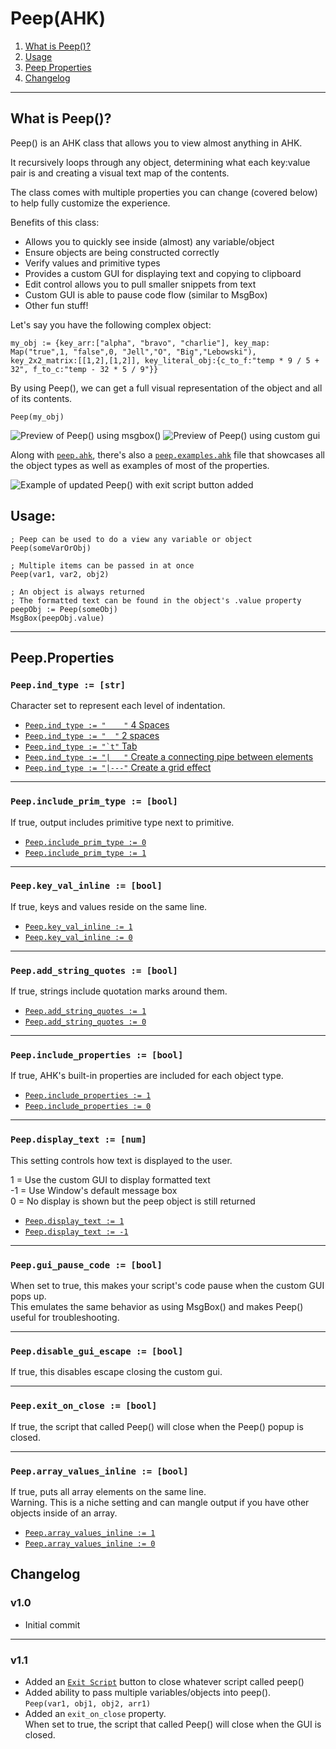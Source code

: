 # Peep(AHK)

1. [What is Peep()?](#what-is-peep)
2. [Usage](#usage)
3. [Peep Properties](#peepproperties)
4. [Changelog](#changelog)
***
## What is Peep()?

Peep() is an AHK class that allows you to view almost anything in AHK.  

It recursively loops through any object, determining what each key:value pair is and creating a visual text map of the contents.  

The class comes with multiple properties you can change (covered below) to help fully customize the experience.

Benefits of this class:  

- Allows you to quickly see inside (almost) any variable/object
- Ensure objects are being constructed correctly  
- Verify values and primitive types
- Provides a custom GUI for displaying text and copying to clipboard
- Edit control allows you to pull smaller snippets from text
- Custom GUI is able to pause code flow (similar to MsgBox)
- Other fun stuff!

Let's say you have the following complex object:
```
my_obj := {key_arr:["alpha", "bravo", "charlie"], key_map: Map("true",1, "false",0, "Jell","O", "Big","Lebowski"), key_2x2_matrix:[[1,2],[1,2]], key_literal_obj:{c_to_f:"temp * 9 / 5 + 32", f_to_c:"temp - 32 * 5 / 9"}}
```

By using Peep(), we can get a full visual representation of the object and all of its contents.

```
Peep(my_obj)
```

![Preview of Peep() using msgbox()](https://i.imgur.com/YIoh8eU.png)  ![Preview of Peep() using custom gui](https://i.imgur.com/dqnCxYY.png)

Along with [`peep.ahk`](https://github.com/GroggyOtter/PeepAHK/blob/main/script/peep.ahk), there's also a [`peep.examples.ahk`](https://github.com/GroggyOtter/PeepAHK/blob/main/script/peep.examples.ahk) file that showcases all the object types as well as examples of most of the properties.  

![Example of updated Peep() with exit script button added](https://i.imgur.com/M0ZSsLo.png)

## Usage:

```
; Peep can be used to do a view any variable or object
Peep(someVarOrObj)

; Multiple items can be passed in at once
Peep(var1, var2, obj2)

; An object is always returned
; The formatted text can be found in the object's .value property
peepObj := Peep(someObj)
MsgBox(peepObj.value)
```

***
## Peep.Properties

### `Peep.ind_type := [str]`

Character set to represent each level of indentation.

* [`Peep.ind_type := "    "` 4 Spaces](https://i.imgur.com/IF2ilRC.png)
* [`Peep.ind_type := "  "` 2 spaces](https://i.imgur.com/B5eBiUr.png)
* [``Peep.ind_type := "`t"`` Tab](https://i.imgur.com/Gs6eaw4.png)
* [`Peep.ind_type := "|   "` Create a connecting pipe between elements](https://i.imgur.com/7MENPqC.png)
* [`Peep.ind_type := "|---"` Create a grid effect](https://i.imgur.com/dBkAfUO.png)


***
### `Peep.include_prim_type := [bool]`
If true, output includes primitive type next to primitive.

* [`Peep.include_prim_type := 0`](https://i.imgur.com/3AIZANV.png)
* [`Peep.include_prim_type := 1`](https://i.imgur.com/0u7nhfm.png)


***
### `Peep.key_val_inline := [bool]`
If true, keys and values reside on the same line.

* [`Peep.key_val_inline := 1`](https://i.imgur.com/QmqHorr.png)
* [`Peep.key_val_inline := 0`](https://i.imgur.com/GU1T8kH.png)


***
### `Peep.add_string_quotes := [bool]`
If true, strings include quotation marks around them.

* [`Peep.add_string_quotes := 1`](https://i.imgur.com/yn6M3v5.png)
* [`Peep.add_string_quotes := 0`](https://i.imgur.com/Jqmy5Uz.png)


***
### `Peep.include_properties := [bool]`
If true, AHK's built-in properties are included for each object type.  

* [`Peep.include_properties := 1`](https://i.imgur.com/Jqmy5Uz.png)
* [`Peep.include_properties := 0`](https://i.imgur.com/TxAAXD7.png)


***
### `Peep.display_text := [num]`
This setting controls how text is displayed to the user.  

1 = Use the custom GUI to display formatted text  
-1 = Use Window's default message box  
0 = No display is shown but the peep object is still returned  

* [`Peep.display_text := 1`](https://i.imgur.com/dqnCxYY.png)
* [`Peep.display_text := -1`](https://i.imgur.com/YIoh8eU.png)


***
### `Peep.gui_pause_code := [bool]`
When set to true, this makes your script's code pause when the custom GUI pops up.  
This emulates the same behavior as using MsgBox() and makes Peep() useful for troubleshooting.


***
### `Peep.disable_gui_escape := [bool]`
If true, this disables escape closing the custom gui.


***
### `Peep.exit_on_close := [bool]`
If true, the script that called Peep() will close when the Peep() popup is closed.


***
### `Peep.array_values_inline := [bool]`
If true, puts all array elements on the same line.  
Warning. This is a niche setting and can mangle output if you have other objects inside of an array.

* [`Peep.array_values_inline := 1`](https://i.imgur.com/mVmqD2I.png)
* [`Peep.array_values_inline := 0`](https://i.imgur.com/TxAAXD7.png)


## Changelog
### v1.0
* Initial commit
***
### v1.1
* Added an [`Exit Script`](https://i.imgur.com/M0ZSsLo.png) button to close whatever script called peep()  
* Added ability to pass multiple variables/objects into peep().  
  `Peep(var1, obj1, obj2, arr1)`
* Added an `exit_on_close` property.  
  When set to true, the script that called Peep() will close when the GUI is closed.  

